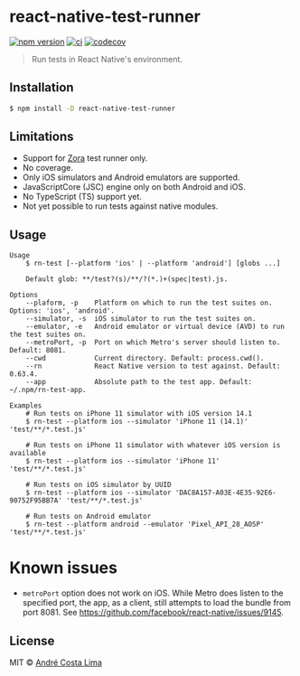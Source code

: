 # react-native-test-runner

[![npm version][npm-image]][npm-url] [![ci][github-ci-image]][github-ci-url] [![codecov][codecov-image]][codecov-url]

[npm-url]:https://www.npmjs.com/package/react-native-test-runner
[npm-image]:https://img.shields.io/npm/v/react-native-test-runner.svg
[github-ci-url]:https://github.com/acostalima/react-native-test-runner/actions
[github-ci-image]:https://github.com/acostalima/react-native-test-runner/workflows/Node%20CI/badge.svg
[codecov-url]:https://codecov.io/gh/acostalima/react-native-test-runner?branch=master
[codecov-image]:https://codecov.io/gh/acostalima/react-native-test-runner/badge.svg?branch=master

> Run tests in React Native's environment.

## Installation

```sh
$ npm install -D react-native-test-runner
```

## Limitations

- Support for [Zora](https://github.com/lorenzofox3/zora) test runner only.
- No coverage.
- Only iOS simulators and Android emulators are supported.
- JavaScriptCore (JSC) engine only on both Android and iOS.
- No TypeScript (TS) support yet.
- Not yet possible to run tests against native modules.
## Usage

```
Usage
    $ rn-test [--platform 'ios' | --platform 'android'] [globs ...]

    Default glob: **/test?(s)/**/?(*.)+(spec|test).js.

Options
    --plaform, -p    Platform on which to run the test suites on. Options: 'ios', 'android'.
    --simulator, -s  iOS simulator to run the test suites on.
    --emulator, -e   Android emulator or virtual device (AVD) to run the test suites on.
    --metroPort, -p  Port on which Metro's server should listen to. Default: 8081.
    --cwd            Current directory. Default: process.cwd().
    --rn             React Native version to test against. Default: 0.63.4.
    --app            Absolute path to the test app. Default: ~/.npm/rn-test-app.

Examples
    # Run tests on iPhone 11 simulator with iOS version 14.1
    $ rn-test --platform ios --simulator 'iPhone 11 (14.1)' 'test/**/*.test.js'

    # Run tests on iPhone 11 simulator with whatever iOS version is available
    $ rn-test --platform ios --simulator 'iPhone 11' 'test/**/*.test.js'

    # Run tests on iOS simulator by UUID
    $ rn-test --platform ios --simulator 'DAC8A157-A03E-4E35-92E6-90752F95BB7A' 'test/**/*.test.js'

    # Run tests on Android emulator
    $ rn-test --platform android --emulator 'Pixel_API_28_AOSP' 'test/**/*.test.js'
```
# Known issues

- `metroPort` option does not work on iOS. While Metro does listen to the specified port, the app, as a client, still attempts to load the bundle from port 8081. See https://github.com/facebook/react-native/issues/9145.
## License

MIT © [André Costa Lima](https://github.com/acostalima)
